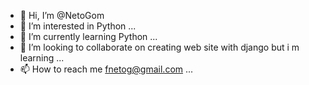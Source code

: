 - 👋 Hi, I’m @NetoGom
- 👀 I’m interested in Python ...
- 🌱 I’m currently learning Python ...
- 💞️ I’m looking to collaborate on creating web site with django but i m learning ...
- 📫 How to reach me fnetog@gmail.com ...

<!---
NetoGom/NetoGom is a ✨ special ✨ repository because its `README.md` (this file) appears on your GitHub profile.
You can click the Preview link to take a look at your changes.
--->
